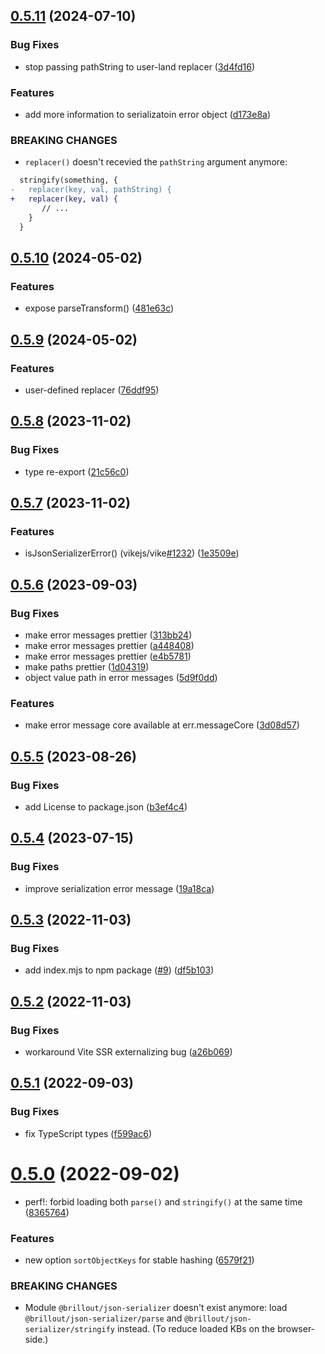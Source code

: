 ## [0.5.11](https://github.com/brillout/json-serializer/compare/v0.5.10...v0.5.11) (2024-07-10)


### Bug Fixes

* stop passing pathString to user-land replacer ([3d4fd16](https://github.com/brillout/json-serializer/commit/3d4fd161aa7a4854dd2f8c557884f132f09fa623))


### Features

* add more information to serializatoin error object ([d173e8a](https://github.com/brillout/json-serializer/commit/d173e8a0cd0d3a7af42e8cea5c2e6d7610f4c21a))


### BREAKING CHANGES

* `replacer()` doesn't recevied the `pathString` argument anymore:
```diff
  stringify(something, {
-   replacer(key, val, pathString) {
+   replacer(key, val) {
       // ...
    }
  }
```



## [0.5.10](https://github.com/brillout/json-serializer/compare/v0.5.9...v0.5.10) (2024-05-02)


### Features

* expose parseTransform() ([481e63c](https://github.com/brillout/json-serializer/commit/481e63cf16462bb037e28a2baa63837a8aff150f))



## [0.5.9](https://github.com/brillout/json-serializer/compare/v0.5.8...v0.5.9) (2024-05-02)


### Features

* user-defined replacer ([76ddf95](https://github.com/brillout/json-serializer/commit/76ddf95cdfe36c39b99400a41bc22d2f243ed5c4))



## [0.5.8](https://github.com/brillout/json-serializer/compare/v0.5.7...v0.5.8) (2023-11-02)


### Bug Fixes

* type re-export ([21c56c0](https://github.com/brillout/json-serializer/commit/21c56c04058f3096529366ad140b61231dcdabda))



## [0.5.7](https://github.com/brillout/json-serializer/compare/v0.5.6...v0.5.7) (2023-11-02)


### Features

* isJsonSerializerError() (vikejs/vike[#1232](https://github.com/brillout/json-serializer/issues/1232)) ([1e3509e](https://github.com/brillout/json-serializer/commit/1e3509e7dade243d1f79bf4445433e5713c6562e))



## [0.5.6](https://github.com/brillout/json-serializer/compare/v0.5.5...v0.5.6) (2023-09-03)


### Bug Fixes

* make error messages prettier ([313bb24](https://github.com/brillout/json-serializer/commit/313bb2457c5efb070ff6359bfc31688657f306eb))
* make error messages prettier ([a448408](https://github.com/brillout/json-serializer/commit/a448408c2eec3e1cc70cc56f0d811a7babb26021))
* make error messages prettier ([e4b5781](https://github.com/brillout/json-serializer/commit/e4b578126f40d065b03818ac65256e633da1c31d))
* make paths prettier ([1d04319](https://github.com/brillout/json-serializer/commit/1d043190e0269242c28033a6edff72bbdf3a8bed))
* object value path in error messages ([5d9f0dd](https://github.com/brillout/json-serializer/commit/5d9f0dd908a3125173ba3e9ab96fde41cf863a9a))


### Features

* make error message core available at err.messageCore ([3d08d57](https://github.com/brillout/json-serializer/commit/3d08d5747939b85a67b94b11ecb11e0b1bf77083))



## [0.5.5](https://github.com/brillout/json-serializer/compare/v0.5.4...v0.5.5) (2023-08-26)


### Bug Fixes

* add License to package.json ([b3ef4c4](https://github.com/brillout/json-serializer/commit/b3ef4c4a149d346fa8b00d5210ef67c8df2da7c3))



## [0.5.4](https://github.com/brillout/json-serializer/compare/v0.5.3...v0.5.4) (2023-07-15)


### Bug Fixes

* improve serialization error message ([19a18ca](https://github.com/brillout/json-serializer/commit/19a18ca30f3224d85cb920cd58725f48c429ad5d))



## [0.5.3](https://github.com/brillout/json-serializer/compare/v0.5.2...v0.5.3) (2022-11-03)


### Bug Fixes

* add index.mjs to npm package ([#9](https://github.com/brillout/json-serializer/issues/9)) ([df5b103](https://github.com/brillout/json-serializer/commit/df5b103778c86523e736d2fe3bf11c81411afd41))



## [0.5.2](https://github.com/brillout/json-serializer/compare/v0.5.1...v0.5.2) (2022-11-03)


### Bug Fixes

* workaround Vite SSR externalizing bug ([a26b069](https://github.com/brillout/json-serializer/commit/a26b0698972b3b27e92a50bf84421e22ff2ec1e6))



## [0.5.1](https://github.com/brillout/json-serializer/compare/v0.5.0...v0.5.1) (2022-09-03)


### Bug Fixes

* fix TypeScript types ([f599ac6](https://github.com/brillout/json-serializer/commit/f599ac661a9f57703c21fc2d5b395705b7571799))



# [0.5.0](https://github.com/brillout/json-serializer/compare/v0.4.6...v0.5.0) (2022-09-02)


* perf!: forbid loading both `parse()` and `stringify()` at the same time ([8365764](https://github.com/brillout/json-serializer/commit/8365764bd377fb2b1048e0266c92cdae54070dde))


### Features

* new option `sortObjectKeys` for stable hashing ([6579f21](https://github.com/brillout/json-serializer/commit/6579f214c731c1b1de8bbece05f01b5bcca34c4a))


### BREAKING CHANGES

* Module `@brillout/json-serializer` doesn't exist anymore: load `@brillout/json-serializer/parse` and `@brillout/json-serializer/stringify` instead. (To reduce loaded KBs on the browser-side.)



